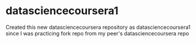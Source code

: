 # datasciencecoursera1
Created this new datasciencecoursera repository as datasciencecoursera1 since I was practicing fork repo from my peer's datasciencecoursera repo
